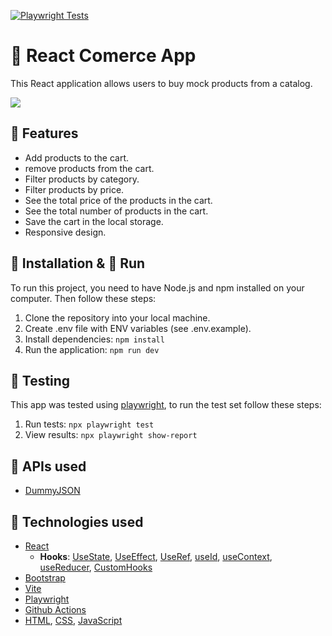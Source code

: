 [![Playwright Tests](https://github.com/JOSEW383/react-comerce/actions/workflows/playwright.yml/badge.svg)](https://github.com/JOSEW383/react-comerce/actions/workflows/playwright.yml)
# 🎥 React Comerce App

This React application allows users to buy mock products from a catalog.

![](https://github.com/JOSEW383/react-comerce/blob/main/public/ReactComerceDemo.gif)

## 🎯 Features

- Add products to the cart.
- remove products from the cart.
- Filter products by category.
- Filter products by price.
- See the total price of the products in the cart.
- See the total number of products in the cart.
- Save the cart in the local storage.
- Responsive design.

## 🔧 Installation & 🚀 Run

To run this project, you need to have Node.js and npm installed on your computer. Then follow these steps:

1. Clone the repository into your local machine.
2. Create .env file with ENV variables (see .env.example).
3. Install dependencies: `npm install`
4. Run the application: `npm run dev`

## 🧪 Testing

This app was tested using [playwright](https://playwright.dev/), to run the test set follow these steps:

1. Run tests: `npx playwright test`
2. View results: `npx playwright show-report`

## 🔗 APIs used

- [DummyJSON](https://dummyjson.com/)

## 🤖 Technologies used

- [React](https://reactjs.org/)
  - **Hooks**: [UseState](https://react.dev/reference/react/useState), [UseEffect](https://react.dev/reference/react/useEffect), [UseRef](https://react.dev/reference/react/useState), [useId](https://react.dev/reference/react/useId), [useContext](https://react.dev/docs/hooks-reference.html#usecontext), [useReducer](https://react.dev/docs/hooks-reference.html#usereducer), [CustomHooks](https://react.dev/learn/reusing-logic-with-custom-hooks#extracting-your-own-custom-hook-from-a-component)
- [Bootstrap](https://getbootstrap.com/)
- [Vite](https://vitejs.dev/)
- [Playwright](https://playwright.dev/)
- [Github Actions](https://docs.github.com/en/actions)
- [HTML](https://developer.mozilla.org/en-US/docs/Web/HTML), [CSS](https://developer.mozilla.org/en-US/docs/Web/CSS), [JavaScript](https://developer.mozilla.org/en-US/docs/Web/JavaScript)

